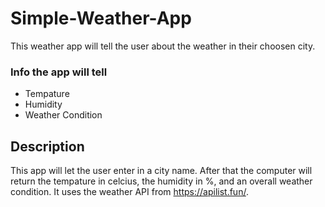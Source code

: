 # Simple-Weather-App
This weather app will tell the user about the weather in their choosen city.

### Info the app will tell
* Tempature
* Humidity
* Weather Condition

## Description

  This app will let the user enter in a city name. After that the computer will return the tempature in celcius, the humidity in %, and an overall weather condition. It uses the weather API from https://apilist.fun/.
